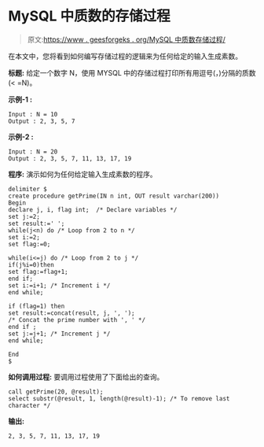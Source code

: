 # MySQL 中质数的存储过程

> 原文:[https://www . geesforgeks . org/MySQL 中质数存储过程/](https://www.geeksforgeeks.org/stored-procedure-for-prime-numbers-in-mysql/)

在本文中，您将看到如何编写存储过程的逻辑来为任何给定的输入生成素数。

**标题:**
给定一个数字 N，使用 MYSQL 中的存储过程打印所有用逗号(，)分隔的质数(< =N)。

**示例-1 :**

```
Input : N = 10
Output : 2, 3, 5, 7

```

**示例-2 :**

```
Input : N = 20
Output : 2, 3, 5, 7, 11, 13, 17, 19

```

**程序:**
演示如何为任何给定输入生成素数的程序。

```
delimiter $
create procedure getPrime(IN n int, OUT result varchar(200))
Begin
declare j, i, flag int;  /* Declare variables */
set j:=2; 
set result:=' '; 
while(j<n) do /* Loop from 2 to n */
set i:=2;
set flag:=0;

while(i<=j) do /* Loop from 2 to j */
if(j%i=0)then
set flag:=flag+1;
end if;
set i:=i+1; /* Increment i */
end while;

if (flag=1) then
set result:=concat(result, j, ', '); 
/* Concat the prime number with ', ' */
end if ;
set j:=j+1; /* Increment j */
end while;

End
$

```

**如何调用过程:**
要调用过程使用了下面给出的查询。

```
call getPrime(20, @result);
select substr(@result, 1, length(@result)-1); /* To remove last character */

```

**输出:**

```
2, 3, 5, 7, 11, 13, 17, 19

```